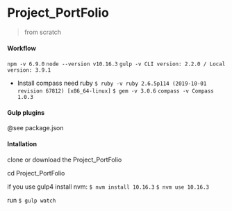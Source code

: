 # Project_PortFolio
> from scratch

#### Workflow
`npm -v 6.9.0`
`node --version v10.16.3`
`gulp -v CLI version: 2.2.0 / Local version: 3.9.1`

- Install compass need ruby
`$ ruby -v ruby 2.6.5p114 (2019-10-01 revision 67812) [x86_64-linux]`
`$ gem -v 3.0.6`
`compass -v Compass 1.0.3`

#### Gulp plugins
@see package.json

#### Intallation
clone or download the Project_PortFolio


cd Project_PortFolio

if you use gulp4 install nvm:
`$ nvm install 10.16.3`
`$ nvm use 10.16.3`

run `$ gulp watch`
